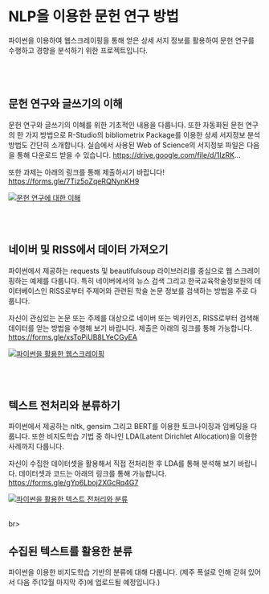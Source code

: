 # NLP을 이용한 문헌 연구 방법

파이썬을 이용하여 웹스크레이핑을 통해 얻은 상세 서지 정보를 활용하여 문헌 연구를 수행하고 경향을 분석하기 위한 프로젝트입니다.  
<br><br><br>

## 문헌 연구와 글쓰기의 이해
문헌 연구와 글쓰기의 이해를 위한 기초적인 내용을 다룹니다.
또한 자동화된 문헌 연구의 한 가지 방법으로 R-Studio의 bibliometrix Package를 이용한 상세 서지정보 분석 방법도 간단히 소개합니다.
실습에서 사용된 Web of Science의 서지정보 파일은 다음을 통해 다운로드 받을 수 있습니다.
https://drive.google.com/file/d/1IzRK...

또한 과제는 아래의 링크를 통해 제출하시기 바랍니다!
https://forms.gle/7Tiz5oZqeRQNynKH9

[![문헌 연구에 대한 이해](http://img.youtube.com/vi/RdzZBHKzCSI/sddefault.jpg)](https://youtu.be/RdzZBHKzCSI?t=0s) 

<br><br>
## 네이버 및 RISS에서 데이터 가져오기
파이썬에서 제공하는 requests 및 beautifulsoup 라이브러리를 중심으로 웹 스크레이핑하는 예제를 다룹니다.
특히 네이버에서의 뉴스 검색 그리고 한국교육학술정보원의 데이터베이스인 RISS로부터 주제어와 관련된 학술 논문 정보를 검색하는 방법을 주로 다룹니다.

자신이 관심있는 논문 또는 주제를 대상으로 네이버 또는 빅카인즈, RISS로부터 검색해 데이터를 얻는 방법을 수행해 보기 바랍니다.
제출은 아래의 링크를 통해 가능합니다.
https://forms.gle/xsToPiUB8LYeCGyEA

[![파이썬을 활용한 웹스크레이핑](http://img.youtube.com/vi/CT1RB1Tm5sw/sddefault.jpg)](https://youtu.be/CT1RB1Tm5sw?t=0s) 

<br><br>
## 텍스트 전처리와 분류하기
파이썬에서 제공하는 nltk, gensim 그리고 BERT를 이용한 토크나이징과 임베딩을 다룹니다.
또한 비지도학습 기법 중 하나인 LDA(Latent Dirichlet Allocation)을 이용한 사례까지 다룹니다.

자신이 수집한 데이터셋을 활용해서 직접 전처리한 후 LDA를 통해 분석해 보기 바랍니다.
데이터셋과 코드는 아래의 링크를 통해 가능합니다.
https://forms.gle/gYp6Lboj2XGcRq4G7

[![파이썬을 활용한 텍스트 전처리와 분류](http://img.youtube.com/vi/ce-1Uo1nNcg/sddefault.jpg)](https://youtu.be/ce-1Uo1nNcg?t=0s) 

<br>br>
## 수집된 텍스트를 활용한 분류
파이썬을 이용한 비지도학습 기반의 분류에 대해 다룹니다.
(제주 폭설로 인해 갇혀 있어서 다음 주(12월 마지막 주)에 업로드될 예정입니다.)
